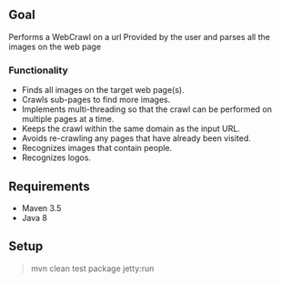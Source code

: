 ## Goal
Performs a WebCrawl on a url Provided by the user and parses all the images on the web page

### Functionality
- Finds all images on the target web page(s).
- Crawls sub-pages to find more images.
- Implements multi-threading so that the crawl can be performed on multiple pages at a time.
- Keeps the crawl within the same domain as the input URL.
- Avoids re-crawling any pages that have already been visited.
- Recognizes images that contain people.
- Recognizes logos.

## Requirements
- Maven 3.5
- Java 8

## Setup
> mvn clean test package jetty:run

